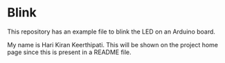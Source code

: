 # Blink

This repository has an example file to blink the LED on an Arduino board.

My name is Hari Kiran Keerthipati. This will be shown on the project home page since this is present in a README file.
